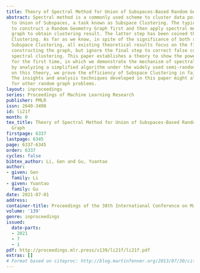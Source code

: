```yaml
---
title: Theory of Spectral Method for Union of Subspaces-Based Random Geometry Graph
abstract: Spectral method is a commonly used scheme to cluster data points lying close
  to Union of Subspaces, a task known as Subspace Clustering. The typical usage is
  to construct a Random Geometry Graph first and then apply spectral method to the
  graph to obtain clustering result. The latter step has been coined the name Spectral
  Clustering. As far as we know, in spite of the significance of both steps in spectral-method-based
  Subspace Clustering, all existing theoretical results focus on the first step of
  constructing the graph, but ignore the final step to correct false connections through
  spectral clustering. This paper establishes a theory to show the power of this method
  for the first time, in which we demonstrate the mechanism of spectral clustering
  by analyzing a simplified algorithm under the widely used semi-random model. Based
  on this theory, we prove the efficiency of Subspace Clustering in fairly broad conditions.
  The insights and analysis techniques developed in this paper might also have implications
  for other random graph problems.
layout: inproceedings
series: Proceedings of Machine Learning Research
publisher: PMLR
issn: 2640-3498
id: li21f
month: 0
tex_title: Theory of Spectral Method for Union of Subspaces-Based Random Geometry
  Graph
firstpage: 6337
lastpage: 6345
page: 6337-6345
order: 6337
cycles: false
bibtex_author: Li, Gen and Gu, Yuantao
author:
- given: Gen
  family: Li
- given: Yuantao
  family: Gu
date: 2021-07-01
address:
container-title: Proceedings of the 38th International Conference on Machine Learning
volume: '139'
genre: inproceedings
issued:
  date-parts:
  - 2021
  - 7
  - 1
pdf: http://proceedings.mlr.press/v139/li21f/li21f.pdf
extras: []
# Format based on citeproc: http://blog.martinfenner.org/2013/07/30/citeproc-yaml-for-bibliographies/
---
```


